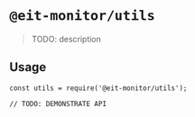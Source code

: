 # `@eit-monitor/utils`

> TODO: description

## Usage

```
const utils = require('@eit-monitor/utils');

// TODO: DEMONSTRATE API
```
